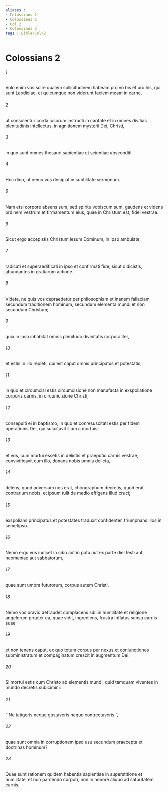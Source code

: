 ```yaml
---
aliases : 
- Colossians 2
- Colossiens 2
- Col 2
- Colossians 2
tags : Bible/Col/2
---
```


# Colossians 2

###### 1
Volo enim vos scire qualem sollicitudinem habeam pro vo bis et pro his, qui sunt Laodiciae, et quicumque non viderunt faciem meam in carne, 
###### 2
ut consolentur corda ipsorum instructi in caritate et in omnes divitias plenitudinis intellectus, in agnitionem mysterii Dei, Christi, 
###### 3
in quo sunt omnes thesauri sapientiae et scientiae absconditi. 
###### 4
Hoc dico, ut nemo vos decipiat in subtilitate sermonum. 
###### 5
Nam etsi corpore absens sum, sed spiritu vobiscum sum, gaudens et videns ordinem vestrum et firmamentum eius, quae in Christum est, fidei vestrae.
###### 6
Sicut ergo accepistis Christum Iesum Dominum, in ipso ambulate, 
###### 7
radicati et superaedificati in ipso et confirmati fide, sicut didicistis, abundantes in gratiarum actione. 
###### 8
Videte, ne quis vos depraedetur per philosophiam et inanem fallaciam secundum traditionem hominum, secundum elementa mundi et non secundum Christum; 
###### 9
quia in ipso inhabitat omnis plenitudo divinitatis corporaliter, 
###### 10
et estis in illo repleti, qui est caput omnis principatus et potestatis; 
###### 11
in quo et circumcisi estis circumcisione non manufacta in exspoliatione corporis carnis, in circumcisione Christi; 
###### 12
consepulti ei in baptismo, in quo et conresuscitati estis per fidem operationis Dei, qui suscitavit illum a mortuis; 
###### 13
et vos, cum mortui essetis in delictis et praeputio carnis vestrae, convivificavit cum illo, donans nobis omnia delicta, 
###### 14
delens, quod adversum nos erat, chirographum decretis, quod erat contrarium nobis, et ipsum tulit de medio affigens illud cruci; 
###### 15
exspolians principatus et potestates traduxit confidenter, triumphans illos in semetipso.
###### 16
Nemo ergo vos iudicet in cibo aut in potu aut ex parte diei festi aut neomeniae aut sabbatorum, 
###### 17
quae sunt umbra futurorum, corpus autem Christi. 
###### 18
Nemo vos bravio defraudet complacens sibi in humilitate et religione angelorum propter ea, quae vidit, ingrediens, frustra inflatus sensu carnis suae 
###### 19
et non tenens caput, ex quo totum corpus per nexus et coniunctiones subministratum et compaginatum crescit in augmentum Dei.
###### 20
Si mortui estis cum Christo ab elementis mundi, quid tamquam viventes in mundo decretis subicimini: 
###### 21
“ Ne tetigeris neque gustaveris neque contrectaveris ”, 
###### 22
quae sunt omnia in corruptionem ipso usu secundum praecepta et doctrinas hominum? 
###### 23
Quae sunt rationem quidem habentia sapientiae in superstitione et humilitate, et non parcendo corpori, non in honore aliquo ad saturitatem carnis.
